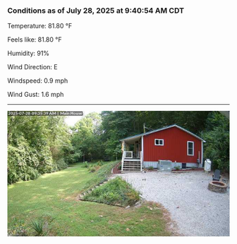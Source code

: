 ### Conditions as of July 28, 2025 at 9:40:54 AM CDT 

Temperature: 81.80 &deg;F

Feels like: 81.80 &deg;F

Humidity: 91%

Wind Direction: E

Windspeed: 0.9 mph

Wind Gust: 1.6 mph

---

<img src="./images/latest.jpeg"/>

